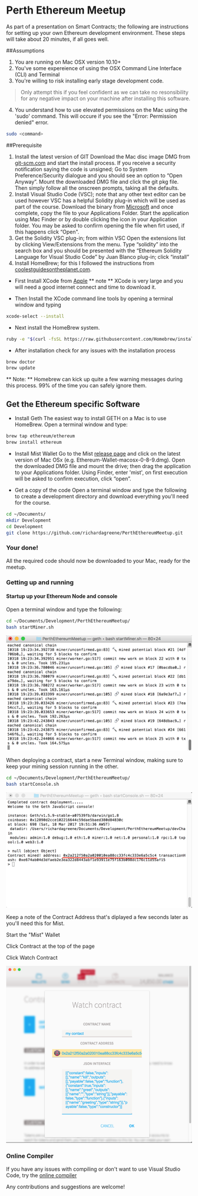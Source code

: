 # Perth Ethereum Meetup 
As part of a presentation on Smart Contracts; the following are instructions for setting up your own Ethereum development environment.  These steps will take about 20 minutes, if all goes well.

##Assumptions
1. You are running on Mac OSX version 10.10+
2. You've some expereience of using the OSX Command Line Interface (CLI) and Terminal
3. You're willing to risk installing early stage development code. 
> Only attempt this if you feel confident as we can take no resonsibility for any negative impact on your machine after installing this software.
4. You understand how to use elevated permissions on the Mac using the 'sudo' command.  This will occure if you see the "Error: Permission denied" error.

```bash
sudo <command>
```

##Prerequisite
1. Install the latest version of GIT
Download the Mac disc image DMG from [git-scm.com](http://git-scm.com/download/mac) and start the install process.  If you receive a security notification saying the code is unsigned; Go to System Preference/Security dialogue and you should see an option to “Open Anyway”.  Mount the downloaded DMG file and click the git pkg file.  Then simply follow all the onscreen prompts, taking all the defaults.
2. Install Visual Studio Code (VSC); note that any other text editor can be used however VSC has a helpful Solidity plug-in which will be used as part of the course. Download the binary from [Microsoft](https://code.visualstudio.com/download) and once complete, copy the file to your Applications Folder.  Start the application using Mac Finder or by double clicking the icon in your Application folder.  You may be asked to confirm opening the file when firt used, if this happens click “Open". 
3. Get the Solidity VSC plug-in; from within VSC Open the extensions list by clicking View/Extensions from the menu.  Type “solidity” into the search box and you should be presented with the “Ethereum Solidity Language for Visual Studio Code” by Juan Blanco plug-in; click “install”
4. Install HomeBrew; for this I followed the instructions from [coolestguidesontheplanet.com](https://coolestguidesontheplanet.com/installing-homebrew-on-os-x-el-capitan-10-11-package-manager-for-unix-apps/).

* First Install XCode from [Apple](https://itunes.apple.com/au/app/xcode/id497799835?mt=12&ign-mpt=uo%3D4) ** note ** XCode is very large and you will need a good internet connect and time to download it.

* Then Install the XCode command line tools by opening a terminal window and typing

```bash
xcode-select --install
```

* Next install the HomeBrew system.

```bash
ruby -e "$(curl -fsSL https://raw.githubusercontent.com/Homebrew/install/master/install)"
```

* After installation check for any issues with the installation process

```bash
brew doctor
brew update
```
** Note: **  Homebrew can kick up quite a few warning messages during this process.  99% of the time you can safely ignore them.

## Get the Ethereum specific Software
* Install Geth
The easiest way to install GETH on a Mac is to use HomeBrew.  Open a terminal window and type:

```bash
brew tap ethereum/ethereum
brew install ethereum
```

* Install Mist Wallet
Go to the Mist [release page](https://github.com/ethereum/mist/releases) and click on the latest version of Mac OSx (e.g. Ethereum-Wallet-macosx-0-8-9.dmg). Open the downloaded DMG file and mount the drive; then drag the application to your Applications folder.  Using Finder, enter 'mist', on first execution will be asked to confirm execution, click “open”.

* Get a copy of the code
Open a terminal window and type the following to create a development directory and download everything you'll need for the course.

```bash
cd ~/Documents/
mkdir Development
cd Development
git clone https://github.com/richardagreene/PerthEthereumMeetup.git
```

### Your done!  

All the required code should now be downloaded to your Mac, ready for the meetup.

### Getting up and running

#### Startup up your Ethereum Node and console

Open a terminal window and type the following:
```bash
cd ~/Documents/Development/PerthEthereumMeetup/
bash startMiner.sh
```
![terminal view](https://github.com/richardagreene/PerthEthereumMeetup/blob/master/presentation/minershot.png)

When deploying a contract, start a new Terminal window, making sure to keep your mining session running in the other.
```bash
cd ~/Documents/Development/PerthEthereumMeetup/
bash startConsole.sh
```
![terminal view](https://github.com/richardagreene/PerthEthereumMeetup/blob/master/presentation/consoleshot.png)


Keep a note of the Contract Address that's diplayed a few seconds later as you'll need this for Mist.


Start the "Mist" Wallet


Click Contract at the top of the page


Click Watch Contract


![Mist view](https://github.com/richardagreene/PerthEthereumMeetup/blob/master/presentation/mistshot.png)

### Online Compiler
If you have any issues with compiling or don't want to use Visual Studio Code, try the [online compiler](https://ethereum.github.io/browser-solidity/#version=soljson-v0.4.10+commit.f0d539ae.js)


Any contributions and suggestions are welcome!